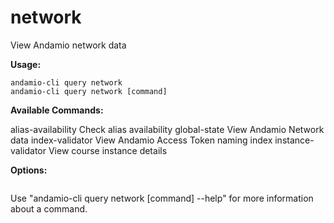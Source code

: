 # network
View Andamio network data



**Usage:**
```
andamio-cli query network
andamio-cli query network [command]
```


**Available Commands:**

  alias-availability Check alias availability
  global-state       View Andamio Network data
  index-validator    View Andamio Access Token naming index
  instance-validator View course instance details


**Options:**
```

```

Use "andamio-cli query network [command] --help" for more information about a command.
